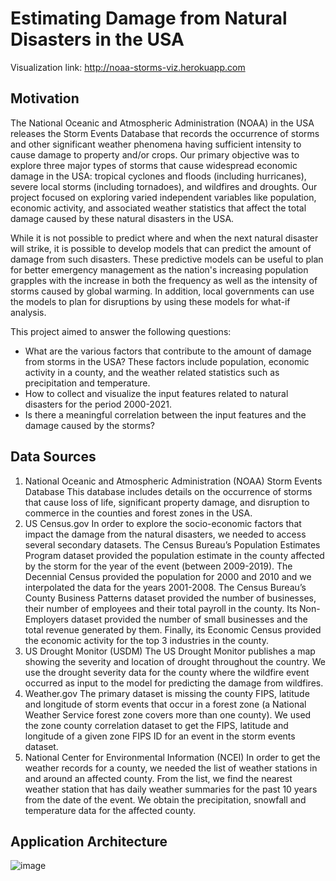 # Estimating Damage from Natural Disasters in the USA
Visualization link: http://noaa-storms-viz.herokuapp.com  
## Motivation
The National Oceanic and Atmospheric Administration (NOAA) in the USA releases the Storm Events Database that records the occurrence of storms and other significant weather phenomena having sufficient intensity to cause damage to property and/or crops. Our primary objective was to explore three major types of storms that cause widespread economic damage in the USA: tropical cyclones and floods (including hurricanes), severe local storms (including tornadoes), and wildfires and droughts. Our project focused on exploring varied independent variables like population, economic activity, and associated weather statistics that affect the total damage caused by these natural disasters in the USA.

While it is not possible to predict where and when the next natural disaster will strike, it is possible to develop models that can predict the amount of damage from such disasters. These predictive models can be useful to plan for better emergency management as the nation's increasing population grapples with the increase in both the frequency as well as the intensity of storms caused by global warming. In addition, local governments can use the models to plan for disruptions by using these models for what-if analysis.

This project aimed to answer the following questions:

- What are the various factors that contribute to the amount of damage from storms in the USA? These factors include population, economic activity in a county, and the weather related statistics such as precipitation and temperature. 
- How to collect and visualize the input features related to natural disasters for the period 2000-2021.
- Is there a meaningful correlation between the input features and the damage caused by the storms?
## Data Sources
1. National Oceanic and Atmospheric Administration (NOAA) Storm Events Database
This database includes details on the occurrence of storms that cause loss of life, significant property damage, and disruption to commerce in the counties and forest zones in the USA.
2. US Census.gov
In order to explore the socio-economic factors that impact the damage from the natural disasters, we needed to access several secondary datasets. The Census Bureau’s Population Estimates Program dataset provided the population estimate in the county affected by the storm for the year of the event (between 2009-2019). The Decennial Census provided the population for 2000 and 2010 and we interpolated the data for the years 2001-2008. The Census Bureau’s County Business Patterns dataset provided the number of businesses, their number of employees and their total payroll in the county. Its Non-Employers dataset provided the number of small businesses and the total revenue generated by them. Finally, its Economic Census provided the economic activity for the top 3 industries in the county.
3. US Drought Monitor (USDM)
The US Drought Monitor publishes a map showing the severity and location of drought throughout the country. We use the drought severity data for the county where the wildfire event occurred as input to the model for predicting the damage from wildfires.
4. Weather.gov
The primary dataset is missing the county FIPS, latitude and longitude of storm events that occur in a forest zone (a National Weather Service forest zone covers more than one county). We used the zone county correlation dataset to get the FIPS, latitude and longitude of a given zone FIPS ID for an event in the storm events dataset.
5. National Center for Environmental Information (NCEI)
In order to get the weather records for a county, we needed the list of weather stations in and around an affected county. From the list, we find the nearest weather station that has daily weather summaries for the past 10 years from the date of the event. We obtain the precipitation, snowfall and temperature data for the affected county.

## Application Architecture
![image](https://user-images.githubusercontent.com/21043076/133711064-f9cc37c6-ee54-4dc6-8e7b-1a9cf8e9cfa7.png)
